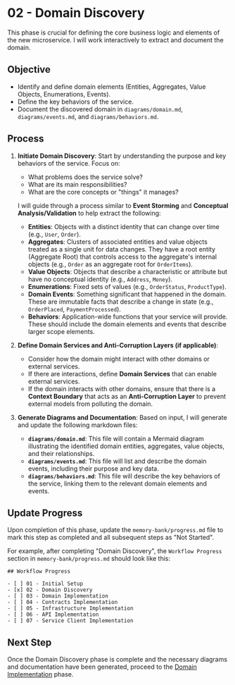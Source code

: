# 02 - Domain Discovery

This phase is crucial for defining the core business logic and elements of the new microservice. I will work interactively to extract and document the domain.

## Objective

*   Identify and define domain elements (Entities, Aggregates, Value Objects, Enumerations, Events).
*   Define the key behaviors of the service.
*   Document the discovered domain in `diagrams/domain.md`, `diagrams/events.md`, and `diagrams/behaviors.md`.

## Process

1.  **Initiate Domain Discovery**:
    Start by understanding the purpose and key behaviors of the service. Focus on:
    *   What problems does the service solve?
    *   What are its main responsibilities?
    *   What are the core concepts or "things" it manages?

    I will guide through a process similar to **Event Storming** and **Conceptual Analysis/Validation** to help extract the following:

    *   **Entities**: Objects with a distinct identity that can change over time (e.g., `User`, `Order`).
    *   **Aggregates**: Clusters of associated entities and value objects treated as a single unit for data changes. They have a root entity (Aggregate Root) that controls access to the aggregate's internal objects (e.g., `Order` as an aggregate root for `OrderItems`).
    *   **Value Objects**: Objects that describe a characteristic or attribute but have no conceptual identity (e.g., `Address`, `Money`).
    *   **Enumerations**: Fixed sets of values (e.g., `OrderStatus`, `ProductType`).
    *   **Domain Events**: Something significant that happened in the domain. These are immutable facts that describe a change in state (e.g., `OrderPlaced`, `PaymentProcessed`).
    *   **Behaviors**: Application-wide functions that your service will provide. These should include the domain elements and events that describe larger scope elements.

2.  **Define Domain Services and Anti-Corruption Layers (if applicable)**:
    *   Consider how the domain might interact with other domains or external services.
    *   If there are interactions, define **Domain Services** that can enable external services.
    *   If the domain interacts with other domains, ensure that there is a **Context Boundary** that acts as an **Anti-Corruption Layer** to prevent external models from polluting the domain.

3.  **Generate Diagrams and Documentation**:
    Based on input, I will generate and update the following markdown files:

    *   **`diagrams/domain.md`**: This file will contain a Mermaid diagram illustrating the identified domain entities, aggregates, value objects, and their relationships.
    *   **`diagrams/events.md`**: This file will list and describe the domain events, including their purpose and key data.
    *   **`diagrams/behaviors.md`**: This file will describe the key behaviors of the service, linking them to the relevant domain elements and events.

## Update Progress

Upon completion of this phase, update the `memory-bank/progress.md` file to mark this step as completed and all subsequent steps as "Not Started".

For example, after completing "Domain Discovery", the `Workflow Progress` section in `memory-bank/progress.md` should look like this:

```
## Workflow Progress

- [ ] 01 - Initial Setup
- [x] 02 - Domain Discovery
- [ ] 03 - Domain Implementation
- [ ] 04 - Contracts Implementation
- [ ] 05 - Infrastructure Implementation
- [ ] 06 - API Implementation
- [ ] 07 - Service Client Implementation
```

## Next Step

Once the Domain Discovery phase is complete and the necessary diagrams and documentation have been generated, proceed to the [Domain Implementation](/domain-implementation) phase.

